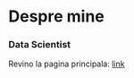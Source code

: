 # Despre mine

### Data Scientist



Revino la pagina principala: [link](https://alphastate1.github.io)
